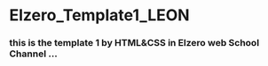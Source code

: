 # Elzero_Template1_LEON
<h3>this is the template 1 by HTML&amp;CSS in Elzero web School Channel ...</h3>
